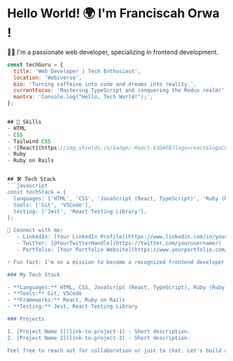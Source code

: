 
# Hello World! 🌍 I'm Franciscah Orwa !

👩‍💻 I'm a passionate web developer, specializing in frontend development.

```javascript
const techGuru = {
  title: 'Web Developer | Tech Enthusiast',
  location: 'Webiverse',
  bio: 'Turning caffeine into code and dreams into reality.',
  currentFocus: 'Mastering TypeScript and conquering the Redux realm!',
  mantra: 'Console.log("Hello, Tech World!");',
};


## 🚀 Skills
- HTML
- CSS
- Tailwind CSS
- ![React](https://img.shields.io/badge/-React-61DAFB?logo=react&logoColor=white&style=flat)
- Ruby
- Ruby on Rails


## 🛠️ Tech Stack
```javascript
const techStack = {
  languages: ['HTML', 'CSS', 'JavaScript (React, TypeScript)', 'Ruby (Ruby on Rails)'],
  tools: ['Git', 'VSCode'],
  testing: ['Jest', 'React Testing Library'],
};

🔗 Connect with me:
   - LinkedIn: [Your LinkedIn Profile](https://www.linkedin.com/in/yourusername/)
   - Twitter: [@YourTwitterHandle](https://twitter.com/yourusername/)
   - Portfolio: [Your Portfolio Website](https://www.yourportfolio.com/)

⚡ Fun fact: I'm on a mission to become a recognized frontend developer known for my skills!

### My Tech Stack

- **Languages:** HTML, CSS, JavaScript (React, TypeScript), Ruby (Ruby on Rails)
- **Tools:** Git, VSCode
- **Frameworks:** React, Ruby on Rails
- **Testing:** Jest, React Testing Library

### Projects

1. [Project Name 1](link-to-project-1) - Short description.
2. [Project Name 2](link-to-project-2) - Short description.

Feel free to reach out for collaboration or just to chat. Let's build awesome things together! 🚀
